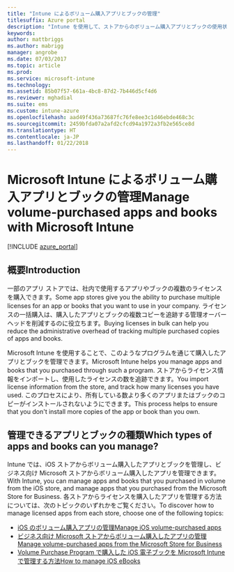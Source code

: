 ```yaml
---
title: "Intune によるボリューム購入アプリとブックの管理"
titlesuffix: Azure portal
description: "Intune を使用して、ストアからのボリューム購入アプリとブックの使用状況を管理および監視する方法について説明します。\""
keywords: 
author: mattbriggs
ms.author: mabrigg
manager: angrobe
ms.date: 07/03/2017
ms.topic: article
ms.prod: 
ms.service: microsoft-intune
ms.technology: 
ms.assetid: 85b07f57-661a-4bc8-87d2-7b446d5cf4d6
ms.reviewer: mghadial
ms.suite: ems
ms.custom: intune-azure
ms.openlocfilehash: aad49f436a73687fc76fe8ee3c1d46ebde468c3c
ms.sourcegitcommit: 2459bfda07a2afd2cfcd94a1972a3fb2e565ce8d
ms.translationtype: HT
ms.contentlocale: ja-JP
ms.lasthandoff: 01/22/2018
---
```

# <a name="manage-volume-purchased-apps-and-books-with-microsoft-intune"></a><span data-ttu-id="609ea-103">Microsoft Intune によるボリューム購入アプリとブックの管理</span><span class="sxs-lookup"><span data-stu-id="609ea-103">Manage volume-purchased apps and books with Microsoft Intune</span></span>

[!INCLUDE [azure_portal](./includes/azure_portal.md)]

## <a name="introduction"></a><span data-ttu-id="609ea-104">概要</span><span class="sxs-lookup"><span data-stu-id="609ea-104">Introduction</span></span>

<span data-ttu-id="609ea-105">一部のアプリ ストアでは、社内で使用するアプリやブックの複数のライセンスを購入できます。</span><span class="sxs-lookup"><span data-stu-id="609ea-105">Some app stores give you the ability to purchase multiple licenses for an app or books that you want to use in your company.</span></span> <span data-ttu-id="609ea-106">ライセンスの一括購入は、購入したアプリとブックの複数コピーを追跡する管理オーバーヘッドを削減するのに役立ちます。</span><span class="sxs-lookup"><span data-stu-id="609ea-106">Buying licenses in bulk can help you reduce the administrative overhead of tracking multiple purchased copies of apps and books.</span></span>

<span data-ttu-id="609ea-107">Microsoft Intune を使用することで、このようなプログラムを通じて購入したアプリとブックを管理できます。</span><span class="sxs-lookup"><span data-stu-id="609ea-107">Microsoft Intune helps you manage apps and books that you purchased through such a program.</span></span> <span data-ttu-id="609ea-108">ストアからライセンス情報をインポートし、使用したライセンスの数を追跡できます。</span><span class="sxs-lookup"><span data-stu-id="609ea-108">You import license information from the store, and track how many licenses you have used.</span></span> <span data-ttu-id="609ea-109">このプロセスにより、所有している数より多くのアプリまたはブックのコピーがインストールされないようにできます。</span><span class="sxs-lookup"><span data-stu-id="609ea-109">This process helps to ensure that you don't install more copies of the app or book than you own.</span></span>

## <a name="which-types-of-apps-and-books-can-you-manage"></a><span data-ttu-id="609ea-110">管理できるアプリとブックの種類</span><span class="sxs-lookup"><span data-stu-id="609ea-110">Which types of apps and books can you manage?</span></span>

<span data-ttu-id="609ea-111">Intune では、iOS ストアからボリューム購入したアプリとブックを管理し、ビジネス向け Microsoft ストアからボリューム購入したアプリを管理できます。</span><span class="sxs-lookup"><span data-stu-id="609ea-111">With Intune, you can manage apps and books that you purchased in volume from the iOS store, and manage apps that you purchased from the Microsoft Store for Business.</span></span> <span data-ttu-id="609ea-112">各ストアからライセンスを購入したアプリを管理する方法については、次のトピックのいずれかをご覧ください。</span><span class="sxs-lookup"><span data-stu-id="609ea-112">To discover how to manage licensed apps from each store, choose one of the following topics:</span></span>

- [<span data-ttu-id="609ea-113">iOS のボリューム購入アプリの管理</span><span class="sxs-lookup"><span data-stu-id="609ea-113">Manage iOS volume-purchased apps</span></span>](vpp-apps-ios.md)
- [<span data-ttu-id="609ea-114">ビジネス向け Microsoft ストアからボリューム購入したアプリの管理</span><span class="sxs-lookup"><span data-stu-id="609ea-114">Manage volume-purchased apps from the Microsoft Store for Business</span></span>](windows-store-for-business.md)
- [<span data-ttu-id="609ea-115">Volume Purchase Program で購入した iOS 電子ブックを Microsoft Intune で管理する方法</span><span class="sxs-lookup"><span data-stu-id="609ea-115">How to manage iOS eBooks</span></span>](vpp-ebooks-ios.md)
